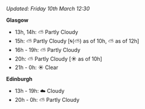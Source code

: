 *Updated: Friday 10th March 12:30*

**Glasgow**

* 13h, 14h: :partly_sunny: Partly Cloudy
* 15h: :partly_sunny: Partly Cloudy [:cyclone:(:partly_sunny:) as of 10h, :partly_sunny: as of 12h]
* 16h - 19h: :partly_sunny: Partly Cloudy
* 20h: :partly_sunny: Partly Cloudy [:sunny: as of 10h]
* 21h - 0h: :sunny: Clear

**Edinburgh**

* 13h - 19h: :cloud: Cloudy
* 20h - 0h: :partly_sunny: Partly Cloudy
